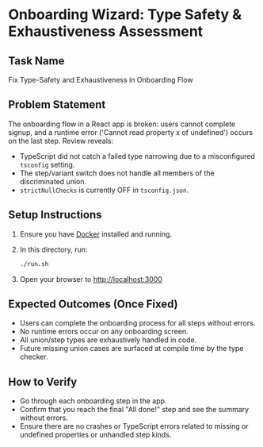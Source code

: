 # Onboarding Wizard: Type Safety & Exhaustiveness Assessment

## Task Name
Fix Type-Safety and Exhaustiveness in Onboarding Flow

## Problem Statement
The onboarding flow in a React app is broken: users cannot complete signup, and a runtime error ('Cannot read property x of undefined') occurs on the last step. Review reveals:
- TypeScript did not catch a failed type narrowing due to a misconfigured `tsconfig` setting.
- The step/variant switch does not handle all members of the discriminated union.
- `strictNullChecks` is currently OFF in `tsconfig.json`.



## Setup Instructions

1. Ensure you have [Docker](https://www.docker.com/) installed and running.
2. In this directory, run:

    ```sh
    ./run.sh
    ```

3. Open your browser to [http://localhost:3000](http://localhost:3000)

## Expected Outcomes (Once Fixed)
- Users can complete the onboarding process for all steps without errors.
- No runtime errors occur on any onboarding screen.
- All union/step types are exhaustively handled in code.
- Future missing union cases are surfaced at compile time by the type checker.

## How to Verify
- Go through each onboarding step in the app.
- Confirm that you reach the final "All done!" step and see the summary without errors.
- Ensure there are no crashes or TypeScript errors related to missing or undefined properties or unhandled step kinds.
